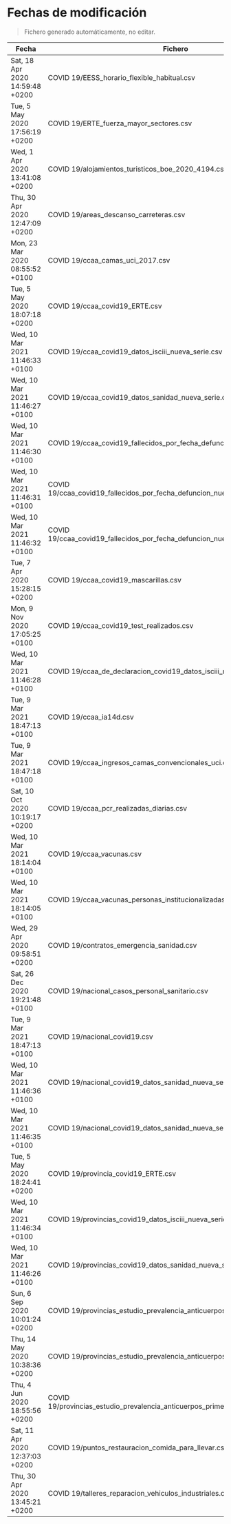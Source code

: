 # Fechas de modificación

> Fichero generado automáticamente, no editar.

| Fecha                           | Fichero                  |
|---------------------------------|--------------------------|
| Sat, 18 Apr 2020 14:59:48 +0200  | COVID 19/EESS_horario_flexible_habitual.csv |
| Tue, 5 May 2020 17:56:19 +0200  | COVID 19/ERTE_fuerza_mayor_sectores.csv |
| Wed, 1 Apr 2020 13:41:08 +0200  | COVID 19/alojamientos_turisticos_boe_2020_4194.csv |
| Thu, 30 Apr 2020 12:47:09 +0200  | COVID 19/areas_descanso_carreteras.csv |
| Mon, 23 Mar 2020 08:55:52 +0100  | COVID 19/ccaa_camas_uci_2017.csv |
| Tue, 5 May 2020 18:07:18 +0200  | COVID 19/ccaa_covid19_ERTE.csv |
| Wed, 10 Mar 2021 11:46:33 +0100  | COVID 19/ccaa_covid19_datos_isciii_nueva_serie.csv |
| Wed, 10 Mar 2021 11:46:27 +0100  | COVID 19/ccaa_covid19_datos_sanidad_nueva_serie.csv |
| Wed, 10 Mar 2021 11:46:30 +0100  | COVID 19/ccaa_covid19_fallecidos_por_fecha_defuncion_nueva_serie.csv |
| Wed, 10 Mar 2021 11:46:31 +0100  | COVID 19/ccaa_covid19_fallecidos_por_fecha_defuncion_nueva_serie_long.csv |
| Wed, 10 Mar 2021 11:46:32 +0100  | COVID 19/ccaa_covid19_fallecidos_por_fecha_defuncion_nueva_serie_original.csv |
| Tue, 7 Apr 2020 15:28:15 +0200  | COVID 19/ccaa_covid19_mascarillas.csv |
| Mon, 9 Nov 2020 17:05:25 +0100  | COVID 19/ccaa_covid19_test_realizados.csv |
| Wed, 10 Mar 2021 11:46:28 +0100  | COVID 19/ccaa_de_declaracion_covid19_datos_isciii_nueva_serie.csv |
| Tue, 9 Mar 2021 18:47:13 +0100  | COVID 19/ccaa_ia14d.csv |
| Tue, 9 Mar 2021 18:47:18 +0100  | COVID 19/ccaa_ingresos_camas_convencionales_uci.csv |
| Sat, 10 Oct 2020 10:19:17 +0200  | COVID 19/ccaa_pcr_realizadas_diarias.csv |
| Wed, 10 Mar 2021 18:14:04 +0100  | COVID 19/ccaa_vacunas.csv |
| Wed, 10 Mar 2021 18:14:05 +0100  | COVID 19/ccaa_vacunas_personas_institucionalizadas.csv |
| Wed, 29 Apr 2020 09:58:51 +0200  | COVID 19/contratos_emergencia_sanidad.csv |
| Sat, 26 Dec 2020 19:21:48 +0100  | COVID 19/nacional_casos_personal_sanitario.csv |
| Tue, 9 Mar 2021 18:47:13 +0100  | COVID 19/nacional_covid19.csv |
| Wed, 10 Mar 2021 11:46:36 +0100  | COVID 19/nacional_covid19_datos_sanidad_nueva_serie.csv |
| Wed, 10 Mar 2021 11:46:35 +0100  | COVID 19/nacional_covid19_datos_sanidad_nueva_serie_grupos_edad.csv |
| Tue, 5 May 2020 18:24:41 +0200  | COVID 19/provincia_covid19_ERTE.csv |
| Wed, 10 Mar 2021 11:46:34 +0100  | COVID 19/provincias_covid19_datos_isciii_nueva_serie.csv |
| Wed, 10 Mar 2021 11:46:26 +0100  | COVID 19/provincias_covid19_datos_sanidad_nueva_serie.csv |
| Sun, 6 Sep 2020 10:01:24 +0200  | COVID 19/provincias_estudio_prevalencia_anticuerpos_final.csv |
| Thu, 14 May 2020 10:38:36 +0200  | COVID 19/provincias_estudio_prevalencia_anticuerpos_primera_ronda.csv |
| Thu, 4 Jun 2020 18:55:56 +0200  | COVID 19/provincias_estudio_prevalencia_anticuerpos_primera_y_segunda_ronda.csv |
| Sat, 11 Apr 2020 12:37:03 +0200  | COVID 19/puntos_restauracion_comida_para_llevar.csv |
| Thu, 30 Apr 2020 13:45:21 +0200  | COVID 19/talleres_reparacion_vehiculos_industriales.csv |
